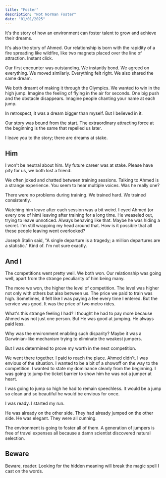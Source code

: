 ```yaml
---
title: "Foster"
description: "Not Norman Foster"
date: "01/01/2025"
---
```


It's the story of how an environment can foster talent to grow and achieve their dreams.

It's also the story of Ahmed. Our relationship is born with the rapidity of a fire spreading like wildfire, like two magnets placed over the line of attraction. Instant click.

Our first encounter was outstanding. We instantly bond. We agreed on everything. We moved similarly. Everything felt right. We also shared the same dream.

We both dreamt of making it through the Olympics. We wanted to win in the high jump. Imagine the feeling of flying in the air for seconds. One big push and the obstacle disappears. Imagine people chanting your name at each jump.

In retrospect, it was a dream bigger than myself. But I believed in it.

Our story was bound from the start. The extraordinary attracting force at the beginning is the same that repelled us later.

I leave you to the story; there are dreams at stake.

## Him

I won't be neutral about him. My future career was at stake. Please have pity for us, we both lost a friend.

We often joked and chatted between training sessions. Talking to Ahmed is a strange experience. You seem to hear multiple voices. Was he really one?

There were no problems during training. We trained hard. We trained consistently.

Watching him leave after each session was a bit weird. I eyed Ahmed (or every one of him) leaving after training for a long time. He weaseled out, trying to leave unnoticed. Always behaving like that. Maybe he was hiding a secret. I'm still wrapping my head around that. How is it possible that all these people leaving went overlooked?

Joseph Stalin said, "A single departure is a tragedy; a million departures are a statistic." Kind of. I'm not sure exactly.

## And I

The competitions went pretty well. We both won. Our relationship was going well, apart from the strange peculiarity of him being many.

The more we won, the higher the level of competition. The level was higher not only with others but also between us. The price we paid to train was high. Sometimes, it felt like I was paying a fee every time I entered. But the service was good. It was the price of two metro rides.

What's this strange feeling I had? I thought he had to pay more because Ahmed was not just one person. But He was good at jumping. He always paid less.

Why was the environment enabling such disparity? Maybe it was a Darwinian-like mechanism trying to eliminate the weakest jumpers.

But I was determined to prove my worth in the next competition.

We went there together. I paid to reach the place. Ahmed didn't. I was envious of the situation. I wanted to be a bit of a showoff on the way to the competition. I wanted to state my dominance clearly from the beginning. I was going to jump the ticket barrier to show him he was not a jumper at heart.

I was going to jump so high he had to remain speechless. It would be a jump so clean and so beautiful he would be envious for once.

I was ready. I started my run.

He was already on the other side. They had already jumped on the other side. He was elegant. They were all cunning.

The environment is going to foster all of them. A generation of jumpers is free of travel expenses all because a damn scientist discovered natural selection.

## Beware

Beware, reader. Looking for the hidden meaning will break the magic spell I cast on the words.
